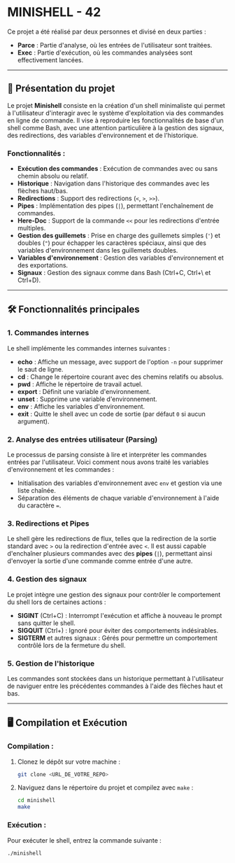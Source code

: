 # MINISHELL - 42

Ce projet a été réalisé par deux personnes et divisé en deux parties :

- **Parce** : Partie d'analyse, où les entrées de l'utilisateur sont traitées.
- **Exec** : Partie d'exécution, où les commandes analysées sont effectivement lancées.

---

## 📖 Présentation du projet

Le projet **Minishell** consiste en la création d'un shell minimaliste qui permet à l'utilisateur d'interagir avec le système d'exploitation via des commandes en ligne de commande. Il vise à reproduire les fonctionnalités de base d'un shell comme Bash, avec une attention particulière à la gestion des signaux, des redirections, des variables d'environnement et de l'historique.

### Fonctionnalités :

- **Exécution des commandes** : Exécution de commandes avec ou sans chemin absolu ou relatif.
- **Historique** : Navigation dans l'historique des commandes avec les flèches haut/bas.
- **Redirections** : Support des redirections (`<`, `>`, `>>`).
- **Pipes** : Implémentation des pipes (`|`), permettant l'enchaînement de commandes.
- **Here-Doc** : Support de la commande `<<` pour les redirections d'entrée multiples.
- **Gestion des guillemets** : Prise en charge des guillemets simples (`'`) et doubles (`"`) pour échapper les caractères spéciaux, ainsi que des variables d'environnement dans les guillemets doubles.
- **Variables d'environnement** : Gestion des variables d'environnement et des exportations.
- **Signaux** : Gestion des signaux comme dans Bash (Ctrl+C, Ctrl+\ et Ctrl+D).

---

## 🛠️ Fonctionnalités principales

### 1. **Commandes internes**
Le shell implémente les commandes internes suivantes :

- **echo** : Affiche un message, avec support de l'option `-n` pour supprimer le saut de ligne.
- **cd** : Change le répertoire courant avec des chemins relatifs ou absolus.
- **pwd** : Affiche le répertoire de travail actuel.
- **export** : Définit une variable d'environnement.
- **unset** : Supprime une variable d'environnement.
- **env** : Affiche les variables d'environnement.
- **exit** : Quitte le shell avec un code de sortie (par défaut `0` si aucun argument).

### 2. **Analyse des entrées utilisateur (Parsing)**

Le processus de parsing consiste à lire et interpréter les commandes entrées par l'utilisateur. Voici comment nous avons traité les variables d'environnement et les commandes :

- Initialisation des variables d'environnement avec `env` et gestion via une liste chaînée.
- Séparation des éléments de chaque variable d'environnement à l'aide du caractère `=`.

### 3. **Redirections et Pipes**

Le shell gère les redirections de flux, telles que la redirection de la sortie standard avec `>` ou la redirection d'entrée avec `<`. Il est aussi capable d'enchaîner plusieurs commandes avec des **pipes** (`|`), permettant ainsi d'envoyer la sortie d'une commande comme entrée d'une autre.

### 4. **Gestion des signaux**

Le projet intègre une gestion des signaux pour contrôler le comportement du shell lors de certaines actions :

- **SIGINT** (Ctrl+C) : Interrompt l'exécution et affiche à nouveau le prompt sans quitter le shell.
- **SIGQUIT** (Ctrl+\) : Ignoré pour éviter des comportements indésirables.
- **SIGTERM** et autres signaux : Gérés pour permettre un comportement contrôlé lors de la fermeture du shell.

### 5. **Gestion de l'historique**

Les commandes sont stockées dans un historique permettant à l'utilisateur de naviguer entre les précédentes commandes à l'aide des flèches haut et bas.

---

## 🖥️ Compilation et Exécution

### Compilation :

1. Clonez le dépôt sur votre machine :
    ```bash
    git clone <URL_DE_VOTRE_REPO>
    ```

2. Naviguez dans le répertoire du projet et compilez avec `make` :
    ```bash
    cd minishell
    make
    ```

### Exécution :

Pour exécuter le shell, entrez la commande suivante :
```bash
./minishell
